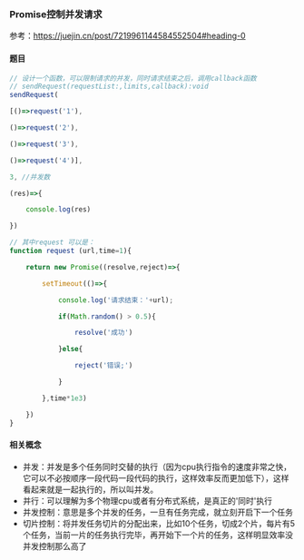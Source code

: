 ### Promise控制并发请求
参考：https://juejin.cn/post/7219961144584552504#heading-0
#### 题目
```js
// 设计一个函数，可以限制请求的并发，同时请求结束之后，调用callback函数
// sendRequest(requestList:,limits,callback):void
sendRequest(

[()=>request('1'),

()=>request('2'),

()=>request('3'),

()=>request('4')],

3, //并发数

(res)=>{

    console.log(res)

})

// 其中request 可以是： 
function request (url,time=1){

    return new Promise((resolve,reject)=>{

        setTimeout(()=>{

            console.log('请求结束：'+url);

            if(Math.random() > 0.5){

                resolve('成功')

            }else{

                reject('错误;')

            }

        },time*1e3)

    })
}
```

#### 相关概念
- 并发：并发是多个任务同时交替的执行（因为cpu执行指令的速度非常之快，它可以不必按顺序一段代码一段代码的执行，这样效率反而更加低下），这样看起来就是一起执行的，所以叫并发。
- 并行：可以理解为多个物理cpu或者有分布式系统，是真正的'同时'执行
- 并发控制：意思是多个并发的任务，一旦有任务完成，就立刻开启下一个任务
- 切片控制：将并发任务切片的分配出来，比如10个任务，切成2个片，每片有5个任务，当前一片的任务执行完毕，再开始下一个片的任务，这样明显效率没并发控制那么高了

